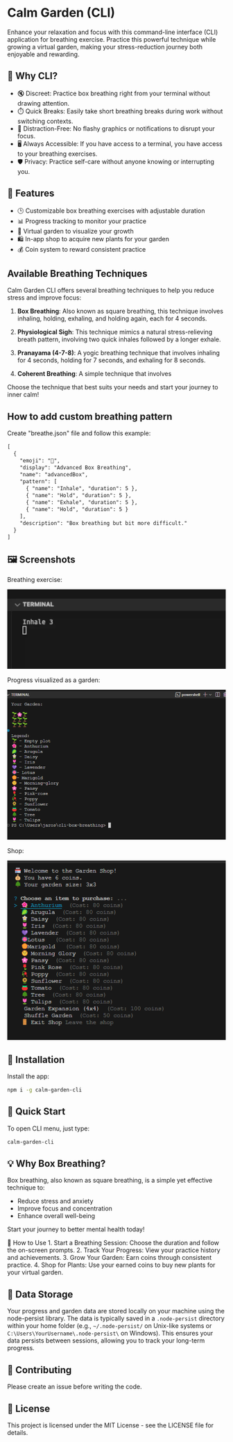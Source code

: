 
# Calm Garden (CLI)

Enhance your relaxation and focus with this command-line interface (CLI) application for breathing exercise. Practice this powerful technique while growing a virtual garden, making your stress-reduction journey both enjoyable and rewarding.


## 🤔 Why CLI?

- 🔇 Discreet: Practice box breathing right from your terminal without drawing attention.
- ⏱️ Quick Breaks: Easily take short breathing breaks during work without switching contexts.
- 🚫 Distraction-Free: No flashy graphics or notifications to disrupt your focus.
- 🖥️ Always Accessible: If you have access to a terminal, you have access to your breathing exercises.
- 🛡️ Privacy: Practice self-care without anyone knowing or interrupting you.


## 🌟 Features

- 🕒 Customizable box breathing exercises with adjustable duration
- 📊 Progress tracking to monitor your practice
- 🌱 Virtual garden to visualize your growth
- 🛍️ In-app shop to acquire new plants for your garden
- 💰 Coin system to reward consistent practice

## Available Breathing Techniques

Calm Garden CLI offers several breathing techniques to help you reduce stress and improve focus:

1. **Box Breathing**: Also known as square breathing, this technique involves inhaling, holding, exhaling, and holding again, each for 4 seconds.

2. **Physiological Sigh**: This technique mimics a natural stress-relieving breath pattern, involving two quick inhales followed by a longer exhale.

3. **Pranayama (4-7-8)**: A yogic breathing technique that involves inhaling for 4 seconds, holding for 7 seconds, and exhaling for 8 seconds.

4. **Coherent Breathing**: A simple technique that involves 

Choose the technique that best suits your needs and start your journey to inner calm!

## How to add custom breathing pattern

Create "breathe.json" file and follow this example:

```
[
  {
    "emoji": "🌊",
    "display": "Advanced Box Breathing",
    "name": "advancedBox",
    "pattern": [
      { "name": "Inhale", "duration": 5 },
      { "name": "Hold", "duration": 5 },
      { "name": "Exhale", "duration": 5 },
      { "name": "Hold", "duration": 5 }
    ],
    "description": "Box breathing but bit more difficult."
  }
]
```

## 🖼️ Screenshots

Breathing exercise:

![Breathing Exercise](./preview/breathe.webp)

Progress visualized as a garden:

![Virtual Garden](./preview/garden.png)

Shop:

![Shop](./preview/shop.png)


## 🚀 Installation

Install the app:

```bash
npm i -g calm-garden-cli
```

## 🏁 Quick Start

To open CLI menu, just type:

```bash
calm-garden-cli
```

## 💡 Why Box Breathing?

Box breathing, also known as square breathing, is a simple yet effective technique to:
- Reduce stress and anxiety
- Improve focus and concentration
- Enhance overall well-being

Start your journey to better mental health today!


🌿 How to Use
1.
Start a Breathing Session: Choose the duration and follow the on-screen prompts.
2.
Track Your Progress: View your practice history and achievements.
3.
Grow Your Garden: Earn coins through consistent practice.
4.
Shop for Plants: Use your earned coins to buy new plants for your virtual garden.

## 💾 Data Storage

Your progress and garden data are stored locally on your machine using the node-persist library. The data is typically saved in a `.node-persist` directory within your home folder (e.g., `~/.node-persist/` on Unix-like systems or `C:\Users\YourUsername\.node-persist\` on Windows). This ensures your data persists between sessions, allowing you to track your long-term progress.

## 🤝 Contributing

Please create an issue before writing the code.

## 📄 License
This project is licensed under the MIT License - see the LICENSE file for details.
